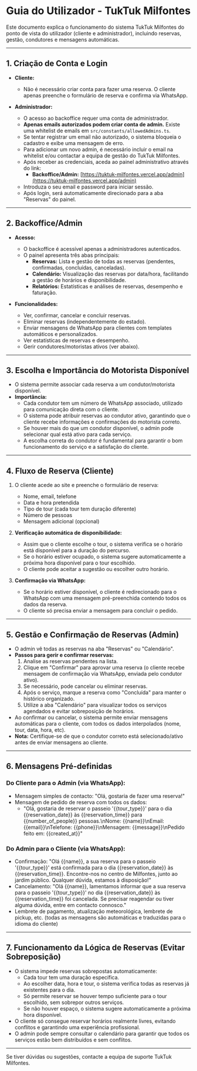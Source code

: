 # Guia do Utilizador - TukTuk Milfontes

Este documento explica o funcionamento do sistema TukTuk Milfontes do ponto de vista do utilizador (cliente e administrador), incluindo reservas, gestão, condutores e mensagens automáticas.

---

## 1. Criação de Conta e Login

- **Cliente:**

  - Não é necessário criar conta para fazer uma reserva. O cliente apenas preenche o formulário de reserva e confirma via WhatsApp.

- **Administrador:**
  - O acesso ao backoffice requer uma conta de administrador.
  - **Apenas emails autorizados podem criar conta de admin.** Existe uma whitelist de emails em `src/constants/allowedAdmins.ts`.
  - Se tentar registrar um email não autorizado, o sistema bloqueia o cadastro e exibe uma mensagem de erro.
  - Para adicionar um novo admin, é necessário incluir o email na whitelist e/ou contactar a equipa de gestão do TukTuk Milfontes.
  - Após receber as credenciais, aceda ao painel administrativo através do link:
    - **Backoffice/Admin:** [https://tuktuk-milfontes.vercel.app/admin](https://tuktuk-milfontes.vercel.app/admin)
  - Introduza o seu email e password para iniciar sessão.
  - Após login, será automaticamente direcionado para a aba "Reservas" do painel.

---

## 2. Backoffice/Admin

- **Acesso:**

  - O backoffice é acessível apenas a administradores autenticados.
  - O painel apresenta três abas principais:
    - **Reservas:** Lista e gestão de todas as reservas (pendentes, confirmadas, concluídas, canceladas).
    - **Calendário:** Visualização das reservas por data/hora, facilitando a gestão de horários e disponibilidade.
    - **Relatórios:** Estatísticas e análises de reservas, desempenho e faturação.

- **Funcionalidades:**
  - Ver, confirmar, cancelar e concluir reservas.
  - Eliminar reservas (independentemente do estado).
  - Enviar mensagens de WhatsApp para clientes com templates automáticos e personalizados.
  - Ver estatísticas de reservas e desempenho.
  - Gerir condutores/motoristas ativos (ver abaixo).

---

## 3. Escolha e Importância do Motorista Disponível

- O sistema permite associar cada reserva a um condutor/motorista disponível.
- **Importância:**
  - Cada condutor tem um número de WhatsApp associado, utilizado para comunicação direta com o cliente.
  - O sistema pode atribuir reservas ao condutor ativo, garantindo que o cliente recebe informações e confirmações do motorista correto.
  - Se houver mais do que um condutor disponível, o admin pode selecionar qual está ativo para cada serviço.
  - A escolha correta do condutor é fundamental para garantir o bom funcionamento do serviço e a satisfação do cliente.

---

## 4. Fluxo de Reserva (Cliente)

1. O cliente acede ao site e preenche o formulário de reserva:

   - Nome, email, telefone
   - Data e hora pretendida
   - Tipo de tour (cada tour tem duração diferente)
   - Número de pessoas
   - Mensagem adicional (opcional)

2. **Verificação automática de disponibilidade:**

   - Assim que o cliente escolhe o tour, o sistema verifica se o horário está disponível para a duração do percurso.
   - Se o horário estiver ocupado, o sistema sugere automaticamente a próxima hora disponível para o tour escolhido.
   - O cliente pode aceitar a sugestão ou escolher outro horário.

3. **Confirmação via WhatsApp:**
   - Se o horário estiver disponível, o cliente é redirecionado para o WhatsApp com uma mensagem pré-preenchida contendo todos os dados da reserva.
   - O cliente só precisa enviar a mensagem para concluir o pedido.

---

## 5. Gestão e Confirmação de Reservas (Admin)

- O admin vê todas as reservas na aba "Reservas" ou "Calendário".
- **Passos para gerir e confirmar reservas:**
  1. Analise as reservas pendentes na lista.
  2. Clique em "Confirmar" para aprovar uma reserva (o cliente recebe mensagem de confirmação via WhatsApp, enviada pelo condutor ativo).
  3. Se necessário, pode cancelar ou eliminar reservas.
  4. Após o serviço, marque a reserva como "Concluída" para manter o histórico organizado.
  5. Utilize a aba "Calendário" para visualizar todos os serviços agendados e evitar sobreposição de horários.
- Ao confirmar ou cancelar, o sistema permite enviar mensagens automáticas para o cliente, com todos os dados interpolados (nome, tour, data, hora, etc).
- **Nota:** Certifique-se de que o condutor correto está selecionado/ativo antes de enviar mensagens ao cliente.

---

## 6. Mensagens Pré-definidas

### **Do Cliente para o Admin (via WhatsApp):**

- Mensagem simples de contacto: "Olá, gostaria de fazer uma reserva!"
- Mensagem de pedido de reserva com todos os dados:
  - "Olá, gostaria de reservar o passeio '{{tour_type}}' para o dia {{reservation_date}} às {{reservation_time}} para {{number_of_people}} pessoas.\nNome: {{name}}\nEmail: {{email}}\nTelefone: {{phone}}\nMensagem: {{message}}\nPedido feito em: {{created_at}}"

### **Do Admin para o Cliente (via WhatsApp):**

- Confirmação: "Olá {{name}}, a sua reserva para o passeio '{{tour_type}}' está confirmada para o dia {{reservation_date}} às {{reservation_time}}. Encontre-nos no centro de Milfontes, junto ao jardim público. Qualquer dúvida, estamos à disposição!"
- Cancelamento: "Olá {{name}}, lamentamos informar que a sua reserva para o passeio '{{tour_type}}' no dia {{reservation_date}} às {{reservation_time}} foi cancelada. Se precisar reagendar ou tiver alguma dúvida, entre em contacto connosco."
- Lembrete de pagamento, atualização meteorológica, lembrete de pickup, etc. (todas as mensagens são automáticas e traduzidas para o idioma do cliente)

---

## 7. Funcionamento da Lógica de Reservas (Evitar Sobreposição)

- O sistema impede reservas sobrepostas automaticamente:
  - Cada tour tem uma duração específica.
  - Ao escolher data, hora e tour, o sistema verifica todas as reservas já existentes para o dia.
  - Só permite reservar se houver tempo suficiente para o tour escolhido, sem sobrepor outros serviços.
  - Se não houver espaço, o sistema sugere automaticamente a próxima hora disponível.
- O cliente só consegue reservar horários realmente livres, evitando conflitos e garantindo uma experiência profissional.
- O admin pode sempre consultar o calendário para garantir que todos os serviços estão bem distribuídos e sem conflitos.

---

Se tiver dúvidas ou sugestões, contacte a equipa de suporte TukTuk Milfontes.
